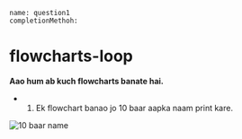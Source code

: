 ```ngMeta
name: question1
completionMethoh:
```
# flowcharts-loop

**Aao hum ab kuch flowcharts banate hai.**

- 1) Ek flowchart banao jo 10 baar aapka naam print kare.

![10 baar name](https://storage.cloud.google.com/ng-curriculum-images/python-flowcharts/loop-worksheet/4.1-question1.png)
